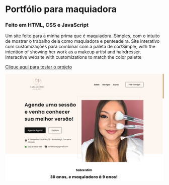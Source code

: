 # Portfólio para maquiadora
### Feito em HTML, CSS e JavaScript
<p>Um site feito para a minha prima que é maquiadora. Simples, com o intuito de mostrar o trabalho dela como maquiadora e penteadeira. Site interativo com customizações para combinar com a paleta de cor/Simple, with the intention of showing her work as a makeup artist and hairdresser. Interactive website with customizations to match the color palette</p>
<a href="https://ryanmgf.github.io/carlagomesmakeup/" target="_blank">Clique aqui para testar o projeto</a>
<p></p>
<img src="imagens/25c24c89-8582-4ec4-a785-7da81adf4512.jpg"/>

